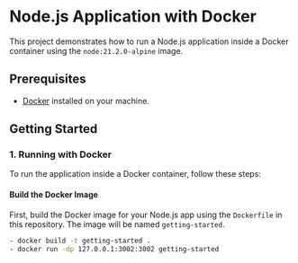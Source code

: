# Node.js Application with Docker

This project demonstrates how to run a Node.js application inside a Docker container using the `node:21.2.0-alpine` image.

## Prerequisites

- [Docker](https://www.docker.com/get-started) installed on your machine.

## Getting Started

### 1. Running with Docker

To run the application inside a Docker container, follow these steps:

#### Build the Docker Image

First, build the Docker image for your Node.js app using the `Dockerfile` in this repository. The image will be named `getting-started`.

```bash
- docker build -t getting-started .
- docker run -dp 127.0.0.1:3002:3002 getting-started
